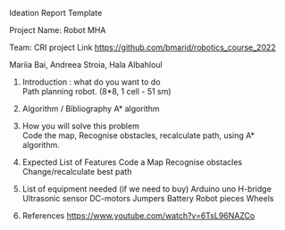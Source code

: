 Ideation Report Template

Project Name: Robot MHA

Team: CRI project Link https://github.com/bmarid/robotics_course_2022

Mariia Bai, Andreea Stroia, Hala Albahloul

1. Introduction : what do you want to do  
    Path planning robot. (8*8, 1 cell - 51 sm)

2. Algorithm / Bibliography 
A* algorithm

3. How you will solve this problem   
Code the map, Recognise obstacles, recalculate path, using A* algorithm. 

4. Expected List of Features
Code a Map
Recognise obstacles 
Change/recalculate best path

5. List of equipment needed (if we need to buy)
Arduino uno
H-bridge 
Ultrasonic sensor
DC-motors
Jumpers 
Battery
Robot pieces
Wheels

6. References
https://www.youtube.com/watch?v=6TsL96NAZCo

